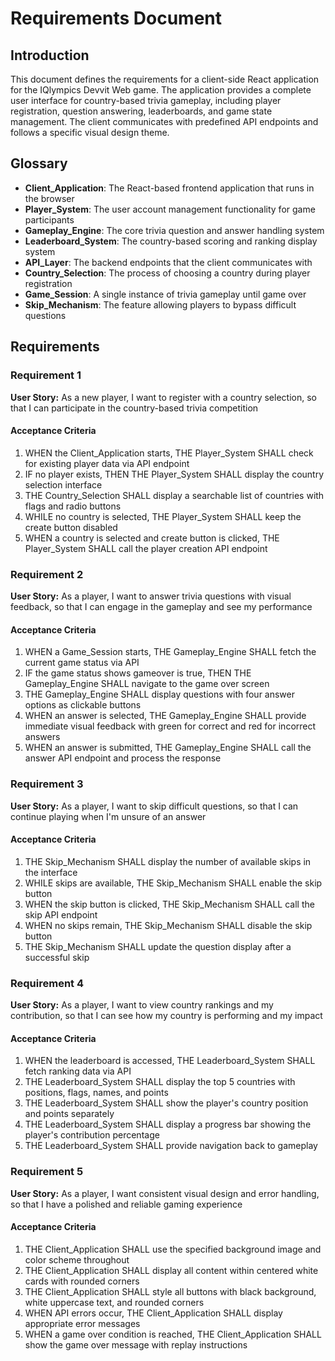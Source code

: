 # Requirements Document

## Introduction

This document defines the requirements for a client-side React application for the IQlympics Devvit Web game. The application provides a complete user interface for country-based trivia gameplay, including player registration, question answering, leaderboards, and game state management. The client communicates with predefined API endpoints and follows a specific visual design theme.

## Glossary

- **Client_Application**: The React-based frontend application that runs in the browser
- **Player_System**: The user account management functionality for game participants
- **Gameplay_Engine**: The core trivia question and answer handling system
- **Leaderboard_System**: The country-based scoring and ranking display system
- **API_Layer**: The backend endpoints that the client communicates with
- **Country_Selection**: The process of choosing a country during player registration
- **Game_Session**: A single instance of trivia gameplay until game over
- **Skip_Mechanism**: The feature allowing players to bypass difficult questions

## Requirements

### Requirement 1

**User Story:** As a new player, I want to register with a country selection, so that I can participate in the country-based trivia competition

#### Acceptance Criteria

1. WHEN the Client_Application starts, THE Player_System SHALL check for existing player data via API endpoint
2. IF no player exists, THEN THE Player_System SHALL display the country selection interface
3. THE Country_Selection SHALL display a searchable list of countries with flags and radio buttons
4. WHILE no country is selected, THE Player_System SHALL keep the create button disabled
5. WHEN a country is selected and create button is clicked, THE Player_System SHALL call the player creation API endpoint

### Requirement 2

**User Story:** As a player, I want to answer trivia questions with visual feedback, so that I can engage in the gameplay and see my performance

#### Acceptance Criteria

1. WHEN a Game_Session starts, THE Gameplay_Engine SHALL fetch the current game status via API
2. IF the game status shows gameover is true, THEN THE Gameplay_Engine SHALL navigate to the game over screen
3. THE Gameplay_Engine SHALL display questions with four answer options as clickable buttons
4. WHEN an answer is selected, THE Gameplay_Engine SHALL provide immediate visual feedback with green for correct and red for incorrect answers
5. WHEN an answer is submitted, THE Gameplay_Engine SHALL call the answer API endpoint and process the response

### Requirement 3

**User Story:** As a player, I want to skip difficult questions, so that I can continue playing when I'm unsure of an answer

#### Acceptance Criteria

1. THE Skip_Mechanism SHALL display the number of available skips in the interface
2. WHILE skips are available, THE Skip_Mechanism SHALL enable the skip button
3. WHEN the skip button is clicked, THE Skip_Mechanism SHALL call the skip API endpoint
4. WHEN no skips remain, THE Skip_Mechanism SHALL disable the skip button
5. THE Skip_Mechanism SHALL update the question display after a successful skip

### Requirement 4

**User Story:** As a player, I want to view country rankings and my contribution, so that I can see how my country is performing and my impact

#### Acceptance Criteria

1. WHEN the leaderboard is accessed, THE Leaderboard_System SHALL fetch ranking data via API
2. THE Leaderboard_System SHALL display the top 5 countries with positions, flags, names, and points
3. THE Leaderboard_System SHALL show the player's country position and points separately
4. THE Leaderboard_System SHALL display a progress bar showing the player's contribution percentage
5. THE Leaderboard_System SHALL provide navigation back to gameplay

### Requirement 5

**User Story:** As a player, I want consistent visual design and error handling, so that I have a polished and reliable gaming experience

#### Acceptance Criteria

1. THE Client_Application SHALL use the specified background image and color scheme throughout
2. THE Client_Application SHALL display all content within centered white cards with rounded corners
3. THE Client_Application SHALL style all buttons with black background, white uppercase text, and rounded corners
4. WHEN API errors occur, THE Client_Application SHALL display appropriate error messages
5. WHEN a game over condition is reached, THE Client_Application SHALL show the game over message with replay instructions
